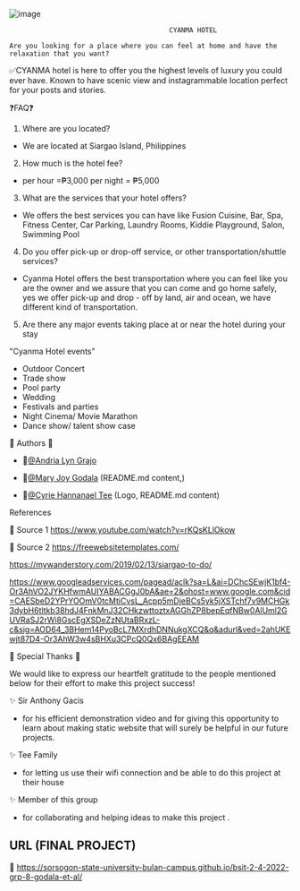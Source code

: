 
![image](https://user-images.githubusercontent.com/96286348/168738146-ad9172dc-a3e0-4376-baf3-f62ffb40a12a.png)

                                            CYANMA HOTEL 
    
    Are you looking for a place where you can feel at home and have the relaxation that you want?

✅CYANMA hotel is here to offer you the highest levels of luxury you could ever have. Known to have scenic view and instagrammable location perfect for your posts and stories.

❓FAQ❓

1. Where are you located?

- We are located at Siargao Island, Philippines 

2. How much is the hotel fee?

- per hour =₱3,000 per night = ₱5,000

3. What are the services that your hotel offers?

- We offers the best services you can have like Fusion Cuisine, Bar, Spa, Fitness Center, Car Parking, Laundry Rooms, Kiddie Playground, Salon, Swimming Pool

4. Do you offer pick-up or drop-off service, or other transportation/shuttle services?

- Cyanma Hotel offers the best transportation where you can feel like you are the owner and we assure that you can come and go home safely, yes we offer pick-up and drop - off  by land, air and ocean, we have different kind of transportation.

5. Are there any major events taking place at or near the hotel during your stay

  "Cyanma Hotel events"

* Outdoor Concert
* Trade show
* Pool party
* Wedding
* Festivals and parties
* Night Cinema/ Movie Marathon
* Dance show/ talent show case


 📝 Authors 📝

- 👩[@Andria Lyn Grajo](https://www.github.com/AndriaGrajo09)

- 👩[@Mary Joy Godala](https://www.github.com/mMJ12042001) (README.md content,)

- 👩[@Cyrie Hannanael Tee](https://www.github.com/mscyrie131) (Logo, README.md content)



 References

 📌 Source 1 
  https://www.youtube.com/watch?v=rKQsKLlOkow

  
 📌 Source 2
  https://freewebsitetemplates.com/

  https://mywanderstory.com/2019/02/13/siargao-to-do/

  https://www.googleadservices.com/pagead/aclk?sa=L&ai=DChcSEwjK1bf4-Or3AhVO2JYKHfwmAUIYABACGgJ0bA&ae=2&ohost=www.google.com&cid=CAESbeD2YPrYOOmV0tcMtiCvsL_Acpp5mDjeBCs5yk5jXSTchf7v9MCHGk3dybH6tltkb38hdJ4FnkMnJ32CHkzwttoztxAGGhZP8bepEqfNBw0AlUml2GUVRaSJ2rWi8GscEgXSDeZzNUtaBRxzL-c&sig=AOD64_3BHem14PyoBcL7MXrdhDNNukgXCQ&q&adurl&ved=2ahUKEwjt87D4-Or3AhW3w4sBHXu3CPcQ0Qx6BAgEEAM

  💓 Special Thanks 💓

 We would like to express our heartfelt gratitude to the people mentioned below for their effort to make this project success!

✨ Sir Anthony Gacis
  - for his efficient demonstration video and for giving this opportunity to learn about making static website that will surely be helpful in our future projects.

✨ Tee Family
  - for letting us use their wifi connection and be able to do this project at their house

✨ Member of this group
  - for collaborating and helping ideas to make this project .

## URL (FINAL PROJECT)

📌 https://sorsogon-state-university-bulan-campus.github.io/bsit-2-4-2022-grp-8-godala-et-al/

